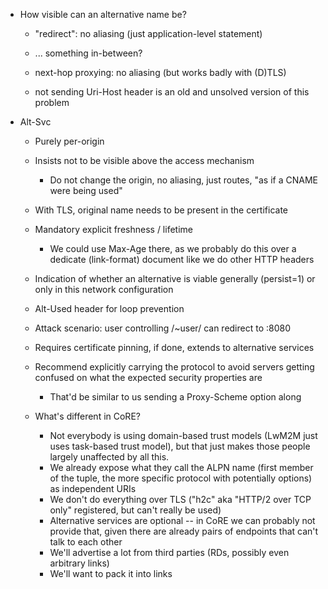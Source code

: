 * How visible can an alternative name be?
  * "redirect": no aliasing (just application-level statement)
  * ... something in-between?
  * next-hop proxying: no aliasing (but works badly with (D)TLS)

  * not sending Uri-Host header is an old and unsolved version of this problem

* Alt-Svc
  * Purely per-origin
  * Insists not to be visible above the access mechanism
    * Do not change the origin, no aliasing, just routes, "as if a CNAME were being used"
  * With TLS, original name needs to be present in the certificate
  * Mandatory explicit freshness / lifetime
    * We could use Max-Age there, as we probably do this over a dedicate (link-format) document like we do other HTTP headers
  * Indication of whether an alternative is viable generally (persist=1) or only in this network configuration
  * Alt-Used header for loop prevention
  * Attack scenario: user controlling /~user/ can redirect to :8080
  * Requires certificate pinning, if done, extends to alternative services
  * Recommend explicitly carrying the protocol to avoid servers getting confused on what the expected security properties are
    * That'd be similar to us sending a Proxy-Scheme option along

  * What's different in CoRE?
    * Not everybody is using domain-based trust models (LwM2M just uses task-based trust model), but that just makes those people largely unaffected by all this.
    * We already expose what they call the ALPN name (first member of the tuple, the more specific protocol with potentially options) as independent URIs
    * We don't do everything over TLS ("h2c" aka "HTTP/2 over TCP only" registered, but can't really be used)
    * Alternative services are optional -- in CoRE we can probably not provide that, given there are already pairs of endpoints that can't talk to each other
    * We'll advertise a lot from third parties (RDs, possibly even arbitrary links)
    * We'll want to pack it into links
